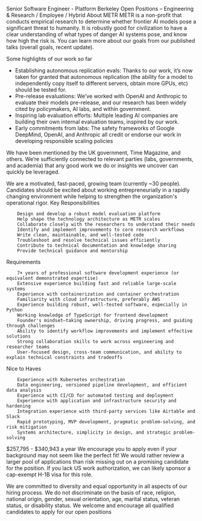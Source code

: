 Senior Software Engineer - Platform
Berkeley
Open Positions – Engineering & Research /
Employee /
Hybrid
About METR
METR is a non-profit that conducts empirical research to determine whether frontier AI models pose a significant threat to humanity. It is robustly good for civilization to have a clear understanding of what types of danger AI systems pose, and know how high the risk is. You can learn more about our goals from our published talks (overall goals, recent update).

Some highlights of our work so far
- Establishing autonomous replication evals: Thanks to our work, it’s now taken for granted that autonomous replication (the ability for a model to independently copy itself to different servers, obtain more GPUs, etc) should be tested for.
- Pre-release evaluations: We’ve worked with OpenAI and Anthropic to evaluate their models pre-release, and our research has been widely cited by policymakers, AI labs, and within government.
- Inspiring lab evaluation efforts: Multiple leading AI companies are building their own internal evaluation teams, inspired by our work.
- Early commitments from labs: The safety frameworks of Google DeepMind, OpenAI, and Anthropic all credit or endorse our work in developing responsible scaling policies

We have been mentioned by the UK government, Time Magazine, and others. We’re sufficiently connected to relevant parties (labs, governments, and academia) that any good work we do or insights we uncover can quickly be leveraged.

We are a motivated, fast-paced, growing team (currently ~30 people). Candidates should be excited about working entrepreneurially in a rapidly changing environment while helping to strengthen the organization's operational rigor.
Key Responsibilities

        Design and develop a robust model evaluation platform
        Help shape the technology architecture as METR scales
        Collaborate closely with the researchers to understand their needs
        Identify and implement improvements to core research workflows
        Write clean, maintainable, and well-tested code
        Troubleshoot and resolve technical issues efficiently
        Contribute to technical documentation and knowledge sharing
        Provide technical guidance and mentorship 

Requirements

        7+ years of professional software development experience (or equivalent demonstrated expertise)
        Extensive experience building fast and reliable large-scale systems
        Experience with containerization and container orchestration
        Familiarity with cloud infrastructure, preferably AWS
        Experience building robust, well-tested software, especially in Python
        Working knowledge of TypeScript for frontend development
        Founder's mindset—taking ownership, driving progress, and guiding through challenges
        Ability to identify workflow improvements and implement effective solutions
        Strong collaboration skills to work across engineering and researcher teams
        User-focused design, cross-team communication, and ability to explain technical constraints and tradeoffs

Nice to Haves

        Experience with Kubernetes orchestration
        Data engineering, versioned pipeline development, and efficient data analysis
        Experience with CI/CD for automated testing and deployment
        Experience with application and infrastructure security and hardening
        Integration experience with third-party services like Airtable and Slack
        Rapid prototyping, MVP development, pragmatic problem-solving, and risk mitigation
        Systems architecture, simplicity in design, and strategic problem-solving

$257,795 - $340,943 a year
We encourage you to apply even if your background may not seem like the perfect fit! We would rather review a larger pool of applications than risk missing out on a promising candidate for the position. If you lack US work authorization, we can likely sponsor a cap-exempt H-1B visa for this role.

We are committed to diversity and equal opportunity in all aspects of our hiring process. We do not discriminate on the basis of race, religion, national origin, gender, sexual orientation, age, marital status, veteran status, or disability status. We welcome and encourage all qualified candidates to apply for our open positions
